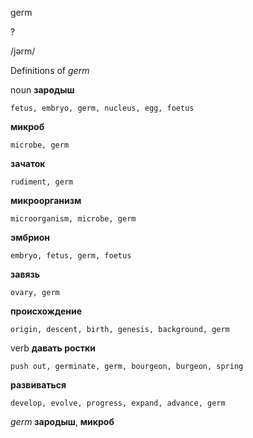 germ

?

/jərm/

Definitions of _germ_

noun
**зародыш**

    fetus, embryo, germ, nucleus, egg, foetus
**микроб**

    microbe, germ
**зачаток**

    rudiment, germ
**микроорганизм**

    microorganism, microbe, germ
**эмбрион**

    embryo, fetus, germ, foetus
**завязь**

    ovary, germ
**происхождение**

    origin, descent, birth, genesis, background, germ

verb
**давать ростки**

    push out, germinate, germ, bourgeon, burgeon, spring
**развиваться**

    develop, evolve, progress, expand, advance, germ

_germ_
**зародыш**, **микроб**